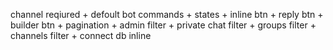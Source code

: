 channel reqiured +
defoult bot commands +
states +
inline btn +
reply btn +
builder btn +
pagination +
admin filter +
private chat filter +
groups filter +
channels filter +
connect db
inline